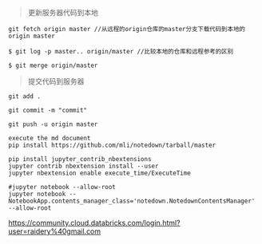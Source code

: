 

> 更新服务器代码到本地

```
git fetch origin master //从远程的origin仓库的master分支下载代码到本地的origin master

$ git log -p master.. origin/master //比较本地的仓库和远程参考的区别

$ git merge origin/master
```


> 提交代码到服务器


```
git add .

git commit -m "commit"

git push -u origin master
```


```
execute the md document
pip install https://github.com/mli/notedown/tarball/master

pip install jupyter_contrib_nbextensions
jupyter contrib nbextension install --user
jupyter nbextension enable execute_time/ExecuteTime

#jupyter notebook --allow-root
jupyter notebook --NotebookApp.contents_manager_class='notedown.NotedownContentsManager' --allow-root
```


https://community.cloud.databricks.com/login.html?user=raidery%40gmail.com
